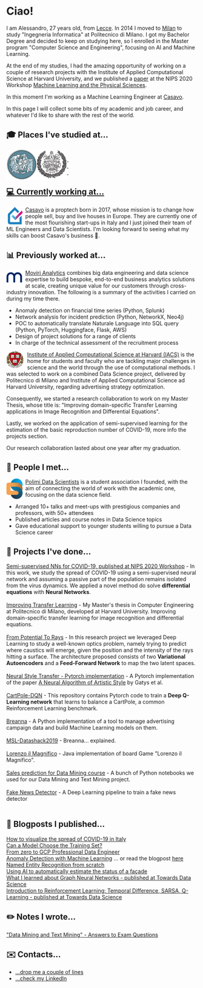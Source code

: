 # Ciao!

I am Alessandro, 27 years old, from [Lecce](https://www.youtube.com/watch?v=bdYtSIDzN00&t). In 2014 I moved to [Milan](https://www.youtube.com/watch?v=fL_-mC7DHs8) to study "Ingegneria Informatica" at Politecnico di Milano. 
I got my Bachelor Degree and decided to keep on studying here, so I enrolled in the Master program "Computer Science and Engineering", focusing on AI and Machine Learning. 

At the end of my studies, I had the amazing opportunity of working on a couple of research projects with the Institute of Applied Computational Science at Harvard University, and we published a [paper](https://arxiv.org/abs/2010.05074) at the NIPS 2020 Workshop [Machine Learning and the Physical Sciences](https://ml4physicalsciences.github.io/2020/).

In this moment I'm working as a Machine Learning Engineer at [Casavo](https://casavo.com/it/).

In this page I will collect some bits of my academic and job career, and whatever I'd like to share with the rest of the world.


## :mortar_board: Places I've studied at...
<a href="https://www.polimi.it/">
<img align="left" width="80" height="80" padding-right=1000px src="/images/polimi.png">
</a>
<a href="https://www.chalmers.se/en">
<img align="left" width="80" height="80" src="/images/chalmers.png">


\
&nbsp;
\
&nbsp;
\
&nbsp;

## 💻 Currently working at...
<a href="https://casavo.com/it/">
<img align="left" width="50" height="50" padding-right=1000px src="/images/casavo.png">
</a>

[Casavo](https://casavo.com/it/) is a proptech born in 2017, whose mission is to change how people sell, buy and live houses in Europe. They are currently one of the most flourishing start-ups in Italy and I just joined their team of ML Engineers and Data Scientists. I'm looking forward to seeing what my skills can boost Casavo's business 🚀.


## :bar_chart: Previously worked at...
<a href="https://www.moviri.com/analytics/">
<img align="left" width="50" height="42" src="/images/moviri.png">
</a>

[Moviri Analytics](https://www.moviri.com/analytics/) combines big data engineering and data science expertise to build bespoke, end-to-end business analytics solutions at scale, creating unique value for our customers through cross-industry innovation. The following is a summary of the activities I carried on during my time there.


- Anomaly detection on financial time series (Python, Splunk)
- Network analysis for incident prediction (Python, NetworkX, Neo4j)
- POC to automatically translate Naturale Language into SQL query (Python, PyTorch, Huggingface, Flask, AWS)
- Design of project solutions for a range of clients
- In charge of the technical assessment of the recruitment process

<a href="https://iacs.seas.harvard.edu/">
<img align="left" width="55" height="46" src="/images/harvard-1.png">
</a>

[Institute of Applied Computational Science at Harvard (IACS)](https://iacs.seas.harvard.edu/) is the home for students and faculty who are tackling major challenges in science and the world through the use of computational methods.
I was selected to work on a combined Data Science project, delivered by Politecnico di Milano and Institute of Applied Computational Science ad Harvard University, regarding advertising strategy optimization.

Consequently, we started a research collaboration to work on my Master Thesis, whose title is: "Improving domain-specific Transfer Learning applications in Image Recognition and Differential Equations".

Lastly, we worked on the application of semi-supervised learning for the estimation of the basic reproduction number of COVID-19, more info the projects section.
  
Our research collaboration lasted about one year after my graduation.

## :raised_hands: People I met...
<a href="https://polimidatascientists.it/index.html">
<img align="left" width="50" height="54" src="/images/pmds.png">
</a>

[Polimi Data Scientists](https://polimidatascientists.it/index.html) is a student association I founded, with the aim of connecting the world of work with the academic one, focusing on the data science field. 

- Arranged 10+ talks and meet-ups with prestigious companies and professors, with 50+ attendees
- Published articles and course notes in Data Science topics
- Gave educational support to younger students willing to pursue a Data Science career

## :mag_right: Projects I've done...
[Semi-supervised NNs for COVID-19, published at NIPS 2020 Workshop](https://github.com/alessandropaticchio/semi_supervised_nn_for_covid19/blob/master/README.md) -  In this work, we study the spread of COVID-19 using a semi-supervised neural network and assuming a passive part of the population remains isolated from the virus dynamics. We applied a novel method do solve **differential equations** with **Neural Networks**.<br><br />
[Improving Transfer Learning](https://github.com/alessandropaticchio/improving-transfer-learning) - My Master's thesis in Computer Engineering at Politecnico di Milano, developed at Harvard University. Improving domain-specific transfer learning for image recognition and differential equations.<br><br />
[From Potential To Rays](https://github.com/alessandropaticchio/from_potential_to_rays/tree/main) -  In this research project we leveraged Deep Learning to study a well-known optics problem, namely trying to predict where caustics will emerge, given the position and the intensity of the rays hitting a surface. The architecture proposed consists of two **Variational Autoencoders** and a **Feed-Forward Network** to map the two latent spaces.<br><br />
[Neural Style Transfer - Pytorch implementation](https://github.com/alessandropaticchio/neural_style_transfer/) - A Pytorch implementation of the paper [A Neural Algorithm of Artistic Style](https://arxiv.org/abs/1508.06576) by Gatys et al.<br><br />
[CartPole-DQN](https://github.com/alessandropaticchio/CartPole-DQN) - This repository contains Pytorch code to train a **Deep Q-Learning network** that learns to balance a CartPole, a common Reinforcement Learning benchmark.<br><br />
[Breanna](https://github.com/alessandropaticchio/Breanna) - A Python implementation of a tool to manage advertising campaign data and build Machine Learning models on them.<br><br />
[MSL-Datashack2019](https://alefac912.github.io/MSL-datashack2019/) - Breanna... explained.<br><br />
[Lorenzo il Magnifico](https://github.com/alessandropaticchio/Lorenzo-il-Magnifico) - Java implementation of board Game "Lorenzo il Magnifico".<br><br />
[Sales prediction for Data Mining course](https://github.com/alessandropaticchio/DMTM_2018-Sales-prediction) - A bunch of Python notebooks we used for our Data Mining and Text Mining project.<br><br />
[Fake News Detector](https://github.com/alessandropaticchio/Fake-News-Detector) - A Deep Learning pipeline to train a fake news detector <br><br />


## :newspaper: Blogposts I published...
[How to visualize the spread of COVID-19 in Italy](https://medium.com/polimi-data-scientists/how-to-visualize-the-spread-of-covid-19-in-italy-6d9ddea18a02) <br>
[Can a Model Choose the Training Set?](https://medium.com/polimi-data-scientists/can-a-model-choose-the-training-set-76ab610d24f2) <br>
[From zero to GCP Professional Data Engineer](https://medium.com/polimi-data-scientists/from-zero-to-gcp-professional-data-engineer-d46e520a8a76) <br>
[Anomaly Detection with Machine Learning](https://lp.moviri.com/guide-anomaly-detection-with-machine-learning) ... or read the blogpost [here](https://www.moviri.com/case-study/real-time-anomaly-detection/) <br>
[Named Entity Recognition from scratch](https://medium.com/@alessandropaticchio/named-entity-recognition-from-scratch-e76b9b3affad)<br>
[Using AI to automatically estimate the status of a façade](https://medium.com/casavo/using-ai-to-automatically-estimate-the-status-of-a-fa%C3%A7ade-c84c2a90549e)<br>
[What I learned about Graph Neural Networks - published at Towards Data Science](https://medium.com/@alessandropaticchio/what-i-learned-about-graph-neural-networks-e17bb0d70a7f)<br>
[Introduction to Reinforcement Learning: Temporal Difference, SARSA, Q-Learning - published at Towards Data Science](https://towardsdatascience.com/introduction-to-reinforcement-learning-temporal-difference-sarsa-q-learning-e8f22669c366)<br>

## :pencil2: Notes I wrote...
["Data Mining and Text Mining" - Answers to Exam Questions](https://polimidatascientists.it/assets/docs/DMTM_QA_PMDS.pdf) <br>

## :envelope: Contacts...
* [...drop me a couple of lines](mailto:alessandropaticchio@gmail.com) <br>
* [...check my LinkedIn](https://www.linkedin.com/in/alessandro-paticchio-a3b6b7138/)





